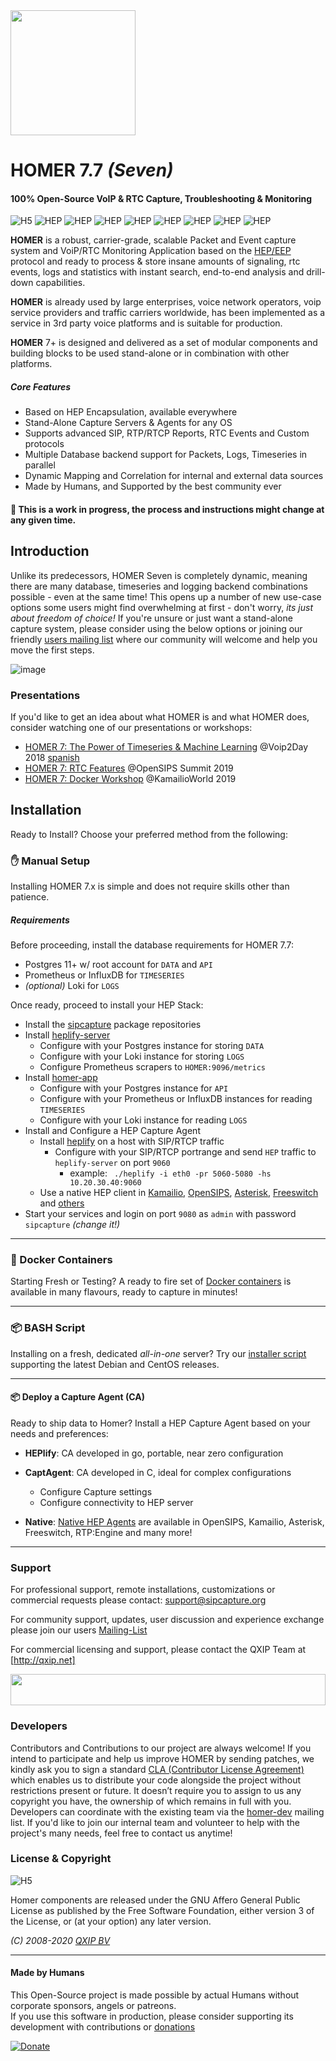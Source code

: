 <img src="https://user-images.githubusercontent.com/1423657/55069501-8348c400-5084-11e9-9931-fefe0f9874a7.png" width=200/>

# HOMER 7.7 _(Seven)_
#### 100% Open-Source VoIP & RTC Capture, Troubleshooting & Monitoring


![H5](https://img.shields.io/badge/HOMER-7-red.svg)
![HEP](https://img.shields.io/badge/proto-hep_eep-blue.svg)
![HEP](https://img.shields.io/badge/proto-sip-brightgreen.svg)
![HEP](https://img.shields.io/badge/proto-rtcp-brightgreen.svg)
![HEP](https://img.shields.io/badge/proto-rtcp_xr-brightgreen.svg)
![HEP](https://img.shields.io/badge/proto-rtp_stats-brightgreen.svg)
![HEP](https://img.shields.io/badge/text-QoS-green.svg)
![HEP](https://img.shields.io/badge/text-syslog-green.svg)
![HEP](https://img.shields.io/badge/text-CDRs-green.svg)

**HOMER** is a robust, carrier-grade, scalable Packet and Event capture system and VoiP/RTC Monitoring Application based on the [HEP/EEP](http://github.com/sipcapture/hep) protocol and ready to process & store insane amounts of signaling, rtc events, logs and statistics with instant search, end-to-end analysis and drill-down capabilities.

**HOMER** is already used by large enterprises, voice network operators, voip service providers and traffic carriers worldwide, has been implemented as a service in 3rd party voice platforms and is suitable for production. 

**HOMER** 7+ is designed and delivered as a set of modular components and building blocks to be used stand-alone or in combination with other platforms.
<br/>

##### Core Features
* Based on HEP Encapsulation, available everywhere
* Stand-Alone Capture Servers & Agents for any OS
* Supports advanced SIP, RTP/RTCP Reports, RTC Events and Custom protocols
* Multiple Database backend support for Packets, Logs, Timeseries in parallel
* Dynamic Mapping and Correlation for internal and external data sources
* Made by Humans, and Supported by the best community ever

#### :construction: This is a work in progress, the process and instructions might change at any given time.

## Introduction
Unlike its predecessors, HOMER Seven is completely dynamic, meaning there are many database, timeseries and logging backend combinations possible - even at the same time! This opens up a number of new use-case options some users might find overwhelming at first - don't worry, *its just about freedom of choice!* If you're unsure or just want a stand-alone capture system, please consider using the below options or joining our friendly [users mailing list](https://groups.google.com/forum/#!forum/homer-discuss) where our community will welcome and help you move the first steps.

![image](https://user-images.githubusercontent.com/1423657/72265062-1e168d00-361c-11ea-9662-1663f3d9f38b.png)

### Presentations
If you'd like to get an idea about what HOMER is and what HOMER does, consider watching one of our presentations or workshops:

* [HOMER 7: The Power of Timeseries & Machine Learning](https://vimeo.com/302849555) @Voip2Day 2018 [spanish](https://vimeo.com/302408369)
* [HOMER 7: RTC Features](https://www.youtube.com/watch?v=xQ0rvpQURR0) @OpenSIPS Summit 2019
* [HOMER 7: Docker Workshop](https://www.youtube.com/watch?v=6teucQPAaWI) @KamailioWorld 2019


## Installation
Ready to Install? Choose your preferred method from the following:

### :hand: Manual Setup
Installing HOMER 7.x is simple and does not require skills other than patience.

##### Requirements
Before proceeding, install the database requirements for HOMER 7.7:
* Postgres 11+ w/ root account for `DATA` and `API`
* Prometheus or InfluxDB for `TIMESERIES`
* _(optional)_ Loki for `LOGS`

Once ready, proceed to install your HEP Stack:
* Install the [sipcapture](https://github.com/sipcapture/homer/wiki/Quick-Install) package repositories
* Install [heplify-server](https://github.com/sipcapture/heplify-server)
  * Configure with your Postgres instance for storing `DATA`
  * Configure with your Loki instance for storing `LOGS`
  * Configure Prometheus scrapers to `HOMER:9096/metrics`
* Install [homer-app](https://github.com/sipcapture/homer-app)
  * Configure with your Postgres instance for `API` 
  * Configure with your Prometheus or InfluxDB instances for reading `TIMESERIES`
  * Configure with your Loki instance for reading `LOGS`
* Install and Configure a HEP Capture Agent
  * Install [heplify](https://github.com/sipcapture/heplify) on a host with SIP/RTCP traffic
    * Configure with your SIP/RTCP portrange and send `HEP` traffic to `heplify-server` on port `9060`
      * example: ` ./heplify -i eth0 -pr 5060-5080 -hs 10.20.30.40:9060`
  * Use a native HEP client in [Kamailio](https://github.com/sipcapture/homer/wiki/Examples%3A-Kamailio), [OpenSIPS](https://github.com/sipcapture/homer/wiki/Examples%3A-OpenSIPS), [Asterisk](https://github.com/sipcapture/homer/wiki/Examples%3A-Asterisk), [Freeswitch](https://github.com/sipcapture/homer/wiki/Examples%3A-FreeSwitch) and [others](https://github.com/sipcapture/homer/wiki)
* Start your services and login on port `9080` as `admin` with password `sipcapture` _(change it!)_

----

### :whale: Docker Containers
Starting Fresh or Testing? A ready to fire set of [Docker containers](https://github.com/sipcapture/homer7-docker/tree/7.7/heplify-server) is available in many flavours, ready to capture in minutes!

----

### :package: BASH Script
Installing on a fresh, dedicated *all-in-one* server? Try our [installer script](https://github.com/sipcapture/homer-installer/tree/7.7) supporting the latest Debian and CentOS releases.

----

<!--

### :package: Manual Mode (dev only)
Unlike its predecessors, HOMER Seven is completely dynamic, meaning there are many database, timeseries and logging backend combinations possible. Before installing the user should determine preferences and settings for each component. Not suggested for first time users!

#### :warning: Requirements
* API + UI
  * NodeJS 8.x+
* DATA STORAGE (choose one)
  * Postgres 9.x
  * Elasticsearch
  * Loki
* TIMESERIES (choose one)
  * InfluxDB
  * Prometheus
  * Elasticsearch


#### :package: Deploy HEP Capture Server (CS)
Install a HEP Capture Server based on your needs and preferences:
* **HEPlify-server**
  :o: CS developed in go, ideal for heavy HEP packet loads
* **HEPop**: 
  :o: CS developed in nodejs, ideal for RTC events and JSON streams

  * Configure HEP sockets
  * Configure connectivity to DB and Timeseries DB

#### :package: Deploy a HOMER webapp
Install the Homer App
* **HOMER-APP**
  :o: API + UI developed in nodejs, self-served
  
  * Configure connectivity to DB and Timeseries DB
  * Configure user access preferences
  
-->


#### :package: Deploy a Capture Agent (CA)
Ready to ship data to Homer? Install a HEP Capture Agent based on your needs and preferences:
* **HEPlify**:
  CA developed in go, portable, near zero configuration
* **CaptAgent**: 
  CA developed in C, ideal for complex configurations
  
  * Configure Capture settings
  * Configure connectivity to HEP server
  
* **Native**:
  [Native HEP Agents](https://github.com/sipcapture/homer/wiki) are available in OpenSIPS, Kamailio, Asterisk, Freeswitch, RTP:Engine and many more!
----------------

### Support
For professional support, remote installations, customizations or commercial requests please contact: support@sipcapture.org

For community support, updates, user discussion and experience exchange please join our users   [Mailing-List](https://groups.google.com/forum/#!forum/homer-discuss)

For commercial licensing and support, please contact the QXIP Team at [http://qxip.net]

<img src="http://i.imgur.com/9AN08au.gif" width=100% height=50 >



### Developers
Contributors and Contributions to our project are always welcome! If you intend to participate and help us improve HOMER by sending patches, we kindly ask you to sign a standard [CLA (Contributor License Agreement)](http://cla.qxip.net) which enables us to distribute your code alongside the project without restrictions present or future. It doesn’t require you to assign to us any copyright you have, the ownership of which remains in full with you. Developers can coordinate with the existing team via the [homer-dev](http://groups.google.com/group/homer-dev) mailing list. If you'd like to join our internal team and volunteer to help with the project's many needs, feel free to contact us anytime!


### License & Copyright

![H5](https://img.shields.io/badge/license-GNU_AGPL_v3-blue.svg)

Homer components are released under the GNU Affero General Public License as published by the Free Software Foundation, either version 3 of the License, or (at your option) any later version.

*(C) 2008-2020 [QXIP BV](http://qxip.net)*

----------

#### Made by Humans
This Open-Source project is made possible by actual Humans without corporate sponsors, angels or patreons.<br>
If you use this software in production, please consider supporting its development with contributions or [donations](https://www.paypal.com/cgi-bin/webscr?cmd=_donations&business=donation%40sipcapture%2eorg&lc=US&item_name=SIPCAPTURE&no_note=0&currency_code=EUR&bn=PP%2dDonationsBF%3abtn_donateCC_LG%2egif%3aNonHostedGuest)

[![Donate](https://www.paypalobjects.com/en_US/i/btn/btn_donateCC_LG.gif)](https://www.paypal.com/cgi-bin/webscr?cmd=_donations&business=donation%40sipcapture%2eorg&lc=US&item_name=SIPCAPTURE&no_note=0&currency_code=EUR&bn=PP%2dDonationsBF%3abtn_donateCC_LG%2egif%3aNonHostedGuest) 
